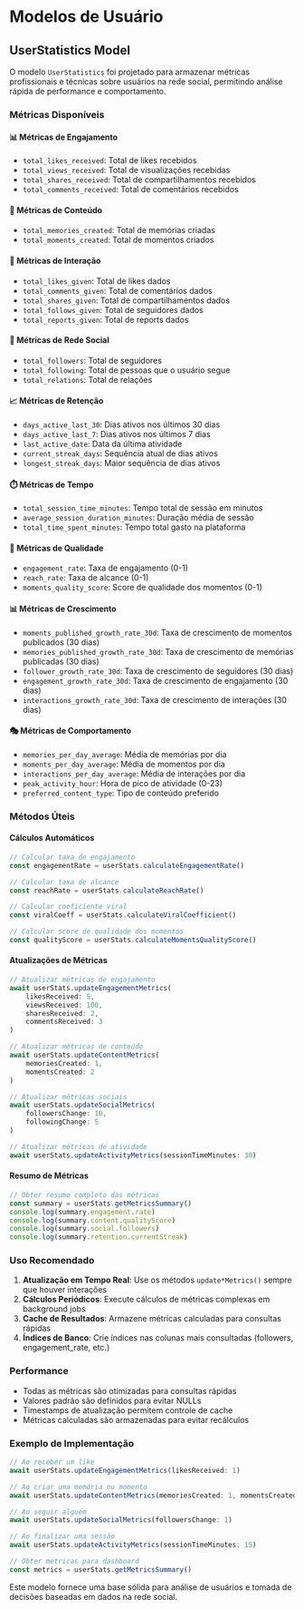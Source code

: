 # Modelos de Usuário

## UserStatistics Model

O modelo `UserStatistics` foi projetado para armazenar métricas profissionais e técnicas sobre usuários na rede social, permitindo análise rápida de performance e comportamento.

### Métricas Disponíveis

#### 📊 Métricas de Engajamento

-   `total_likes_received`: Total de likes recebidos
-   `total_views_received`: Total de visualizações recebidas
-   `total_shares_received`: Total de compartilhamentos recebidos
-   `total_comments_received`: Total de comentários recebidos

#### 📝 Métricas de Conteúdo

-   `total_memories_created`: Total de memórias criadas
-   `total_moments_created`: Total de momentos criados

#### 🤝 Métricas de Interação

-   `total_likes_given`: Total de likes dados
-   `total_comments_given`: Total de comentários dados
-   `total_shares_given`: Total de compartilhamentos dados
-   `total_follows_given`: Total de seguidores dados
-   `total_reports_given`: Total de reports dados

#### 👥 Métricas de Rede Social

-   `total_followers`: Total de seguidores
-   `total_following`: Total de pessoas que o usuário segue
-   `total_relations`: Total de relações

#### 📈 Métricas de Retenção

-   `days_active_last_30`: Dias ativos nos últimos 30 dias
-   `days_active_last_7`: Dias ativos nos últimos 7 dias
-   `last_active_date`: Data da última atividade
-   `current_streak_days`: Sequência atual de dias ativos
-   `longest_streak_days`: Maior sequência de dias ativos

#### ⏱️ Métricas de Tempo

-   `total_session_time_minutes`: Tempo total de sessão em minutos
-   `average_session_duration_minutes`: Duração média de sessão
-   `total_time_spent_minutes`: Tempo total gasto na plataforma

#### 🎯 Métricas de Qualidade

-   `engagement_rate`: Taxa de engajamento (0-1)
-   `reach_rate`: Taxa de alcance (0-1)
-   `moments_quality_score`: Score de qualidade dos momentos (0-1)

#### 📊 Métricas de Crescimento

-   `moments_published_growth_rate_30d`: Taxa de crescimento de momentos publicados (30 dias)
-   `memories_published_growth_rate_30d`: Taxa de crescimento de memórias publicadas (30 dias)
-   `follower_growth_rate_30d`: Taxa de crescimento de seguidores (30 dias)
-   `engagement_growth_rate_30d`: Taxa de crescimento de engajamento (30 dias)
-   `interactions_growth_rate_30d`: Taxa de crescimento de interações (30 dias)

#### 🎭 Métricas de Comportamento

-   `memories_per_day_average`: Média de memórias por dia
-   `moments_per_day_average`: Média de momentos por dia
-   `interactions_per_day_average`: Média de interações por dia
-   `peak_activity_hour`: Hora de pico de atividade (0-23)
-   `preferred_content_type`: Tipo de conteúdo preferido

### Métodos Úteis

#### Cálculos Automáticos

```typescript
// Calcular taxa de engajamento
const engagementRate = userStats.calculateEngagementRate()

// Calcular taxa de alcance
const reachRate = userStats.calculateReachRate()

// Calcular coeficiente viral
const viralCoeff = userStats.calculateViralCoefficient()

// Calcular score de qualidade dos momentos
const qualityScore = userStats.calculateMomentsQualityScore()
```

#### Atualizações de Métricas

```typescript
// Atualizar métricas de engajamento
await userStats.updateEngagementMetrics(
    likesReceived: 5,
    viewsReceived: 100,
    sharesReceived: 2,
    commentsReceived: 3
)

// Atualizar métricas de conteúdo
await userStats.updateContentMetrics(
    memoriesCreated: 1,
    momentsCreated: 2
)

// Atualizar métricas sociais
await userStats.updateSocialMetrics(
    followersChange: 10,
    followingChange: 5
)

// Atualizar métricas de atividade
await userStats.updateActivityMetrics(sessionTimeMinutes: 30)
```

#### Resumo de Métricas

```typescript
// Obter resumo completo das métricas
const summary = userStats.getMetricsSummary()
console.log(summary.engagement.rate)
console.log(summary.content.qualityScore)
console.log(summary.social.followers)
console.log(summary.retention.currentStreak)
```

### Uso Recomendado

1. **Atualização em Tempo Real**: Use os métodos `update*Metrics()` sempre que houver interações
2. **Cálculos Periódicos**: Execute cálculos de métricas complexas em background jobs
3. **Cache de Resultados**: Armazene métricas calculadas para consultas rápidas
4. **Índices de Banco**: Crie índices nas colunas mais consultadas (followers, engagement_rate, etc.)

### Performance

-   Todas as métricas são otimizadas para consultas rápidas
-   Valores padrão são definidos para evitar NULLs
-   Timestamps de atualização permitem controle de cache
-   Métricas calculadas são armazenadas para evitar recálculos

### Exemplo de Implementação

```typescript
// Ao receber um like
await userStats.updateEngagementMetrics(likesReceived: 1)

// Ao criar uma memória ou momento
await userStats.updateContentMetrics(memoriesCreated: 1, momentsCreated: 0)

// Ao seguir alguém
await userStats.updateSocialMetrics(followersChange: 1)

// Ao finalizar uma sessão
await userStats.updateActivityMetrics(sessionTimeMinutes: 15)

// Obter métricas para dashboard
const metrics = userStats.getMetricsSummary()
```

Este modelo fornece uma base sólida para análise de usuários e tomada de decisões baseadas em dados na rede social.
